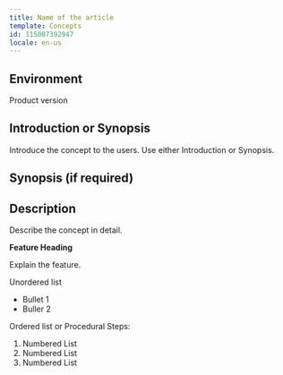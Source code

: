 ```yaml
---
title: Name of the article
template: Concepts
id: 115007392947
locale: en-us
---
```


## Environment

Product version

## Introduction or Synopsis

Introduce the concept to the users. Use either Introduction or Synopsis.

## Synopsis (if required)


## Description

Describe the concept in detail.

 **Feature Heading**

Explain the feature.

Unordered list

*	Bullet 1
*	Buller 2

Ordered list or Procedural Steps:

1.	Numbered List
2.	Numbered List
3.	Numbered List
 

